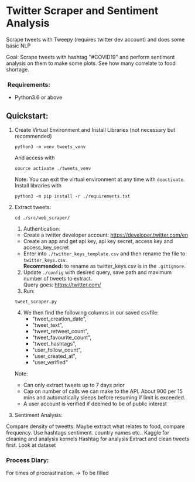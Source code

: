 # Twitter Scraper and Sentiment Analysis
Scrape tweets with Tweepy (requires twitter dev account) and does some basic NLP

Goal: Scrape tweets with hashtag "#COVID19" and perform sentiment analysis on them to make some plots.
See how many correlate to food shortage.

###  Requirements:
-  Python3.6 or above

## Quickstart:

1)  Create Virtual Environment and Install Libraries (not necessary but recommended)
    ```
    python3 -m venv tweets_venv
    ```
    And access with
    ```
    source activate ./tweets_venv
    ```
    Note: You can exit the virtual environment at any time with `deactivate`.
    Install libraries with
    ```
    python3 -m pip install -r ./requirements.txt
    ```

2)  Extract tweets: 
    ```
    cd ./src/web_scraper/
    ```
    1) Authentication:
    - Create a twitter developer account: https://developer.twitter.com/en 
    -  Create an app and get api key, api key secret, access key and access_key_secret
    -  Enter into `./twitter_keys_template.csv` and then rename the file to 
    `twitter_keys.csv`. <br>
    **Recommended:** to rename as twitter_keys.csv is in the `.gitignore`.
    2) Update `./config` with desired query, save path and maximum number of tweets to extract.<br>
    Query goes: https://twitter.com/<QUERY>
    3) Run: 
    ```
    tweet_scraper.py
    ```

    4) We then find the following columns in our saved csvfile:
        -  "tweet_creation_date", 
        -  "tweet_text", 
        -  "tweet_retweet_count",
        -  "tweet_favourite_count",
        -  "tweet_hashtags",
        -  "user_follow_count",
        -  "user_created_at",
        -  "user_verified"

    Note:
    -  Can only extract tweets up to 7 days prior
    -  Cap on number of calls we can make to the API. About 900 per 15 mins
        and automatically sleeps before resuming if limit is exceeded.
    -  A user account is verified if deemed to be of public interest

3) Sentiment Analysis:

Compare density of tweetts.
Maybe extract what relates to food, compare frequency. Use hashtags
sentiment.
country names etc..
Kaggle for cleaning and analysis kernels
Hashtag for analysis
Extract and clean tweets first. Look at dataset


### Process Diary: 
For times of procrastination. -> To be filled
